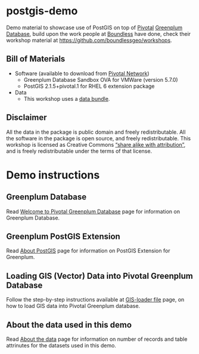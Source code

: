 # postgis-demo
Demo material to showcase use of PostGIS on top of [Pivotal](http://pivotal.io) [Greenplum Database](http://greenplum.org), build upon the work people at [Boundless](http://boundlessgeo.com/) have done, check their workshop material at https://github.com/boundlessgeo/workshops.

## Bill of Materials
- Software (available to download from [Pivotal Network](https://network.pivotal.io/products/pivotal-gpdb))
  - Greenplum Database Sandbox OVA for VMWare (version 5.7.0)
  - PostGIS 2.1.5+pivotal.1 for RHEL 6 extension package
- Data
  - This workshop uses a [data bundle](http://files.boundlessgeo.com/workshopmaterials/postgis-workshop-201401.zip). 

## Disclaimer
All the data in the package is public domain and freely redistributable. All the software in the package is open source, and freely redistributable. This workshop is licensed as Creative Commons [“share alike with attribution”](http://creativecommons.org/licenses/by-sa/3.0/us/), and is freely redistributable under the terms of that license.

# Demo instructions
## Greenplum Database
Read [Welcome to Pivotal Greenplum Database](GPDB.md) page for information on Greenplum Database.
## Greenplum PostGIS Extension
Read [About PostGIS](POSTGIS.md) page for information on PostGIS Extension for Greenplum.
## Loading GIS (Vector) Data into Pivotal Greenplum Database
Follow the step-by-step instructions available at [GIS-loader file](GIS-loader.md) page, on how to load GIS data into Pivotal Greenplum database.
## About the data used in this demo
Read [About the data](ABOUTDATA.md) page for information on number of records and table attrinutes for the datasets used in this demo.
